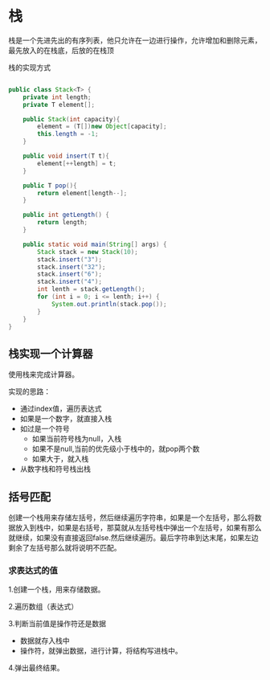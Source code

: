 # 栈

栈是一个先进先出的有序列表，他只允许在一边进行操作，允许增加和删除元素，最先放入的在栈底，后放的在栈顶

栈的实现方式

```java

public class Stack<T> {
    private int length;
    private T element[];

    public Stack(int capacity){
        element = (T[])new Object[capacity];
        this.length = -1;
    }

    public void insert(T t){
        element[++length] = t;
    }

    public T pop(){
        return element[length--];
    }

    public int getLength() {
        return length;
    }

    public static void main(String[] args) {
        Stack stack = new Stack(10);
        stack.insert("3");
        stack.insert("32");
        stack.insert("6");
        stack.insert("4");
        int lenth = stack.getLength();
        for (int i = 0; i <= lenth; i++) {
            System.out.println(stack.pop());
        }
    }
}

```

## 栈实现一个计算器

使用栈来完成计算器。

实现的思路：

- 通过index值，遍历表达式
- 如果是一个数字，就直接入栈
- 如过是一个符号
  - 如果当前符号栈为null，入栈
  - 如果不是null,当前的优先级小于栈中的，就pop两个数
  - 如果大于，就入栈
- 从数字栈和符号栈出栈

## 括号匹配

创建一个栈用来存储左括号，然后继续遍历字符串，如果是一个左括号，那么将数据放入到栈中，如果是右括号，那莫就从左括号栈中弹出一个左括号，如果有那么就继续，如果没有直接返回false.然后继续遍历。最后字符串到达末尾，如果左边剩余了左括号那么就将说明不匹配。

### 求表达式的值

1.创建一个栈，用来存储数据。

2.遍历数组（表达式）

3.判断当前值是操作符还是数据

- 数据就存入栈中
- 操作符，就弹出数据，进行计算，将结构写进栈中。

4.弹出最终结果。


